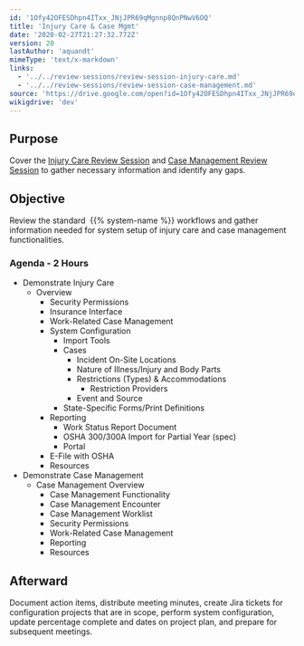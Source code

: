 ```yaml
---
id: '1Ofy42OFESDhpn4ITxx_JNjJPR69qMgnnp8QnPNwV6OQ'
title: 'Injury Care & Case Mgmt'
date: '2020-02-27T21:27:32.772Z'
version: 20
lastAuthor: 'aquandt'
mimeType: 'text/x-markdown'
links:
  - '../../review-sessions/review-session-injury-care.md'
  - '../../review-sessions/review-session-case-management.md'
source: 'https://drive.google.com/open?id=1Ofy42OFESDhpn4ITxx_JNjJPR69qMgnnp8QnPNwV6OQ'
wikigdrive: 'dev'
---
```

## Purpose

Cover the [Injury Care Review Session](../../review-sessions/review-session-injury-care.md) and [Case Management Review Session](../../review-sessions/review-session-case-management.md) to gather necessary information and identify any gaps.

## Objective

Review the standard  {{% system-name %}} workflows and gather information needed for system setup of injury care and case management functionalities.

### Agenda - 2 Hours

* Demonstrate Injury Care
    * Overview
        * Security Permissions
        * Insurance Interface
        * Work-Related Case Management
        * System Configuration
            * Import Tools
            * Cases
                * Incident On-Site Locations
                * Nature of Illness/Injury and Body Parts
                * Restrictions (Types) & Accommodations
                    * Restriction Providers
                * Event and Source
            * State-Specific Forms/Print Definitions
        * Reporting
            * Work Status Report Document
            * OSHA 300/300A Import for Partial Year (spec)
            * Portal
        * E-File with OSHA
        * Resources
* Demonstrate Case Management
    * Case Management Overview
        * Case Management Functionality
        * Case Management Encounter
        * Case Management Worklist
        * Security Permissions
        * Work-Related Case Management
        * Reporting
        * Resources

## Afterward

Document action items, distribute meeting minutes, create Jira tickets for configuration projects that are in scope, perform system configuration, update percentage complete and dates on project plan, and prepare for subsequent meetings.
